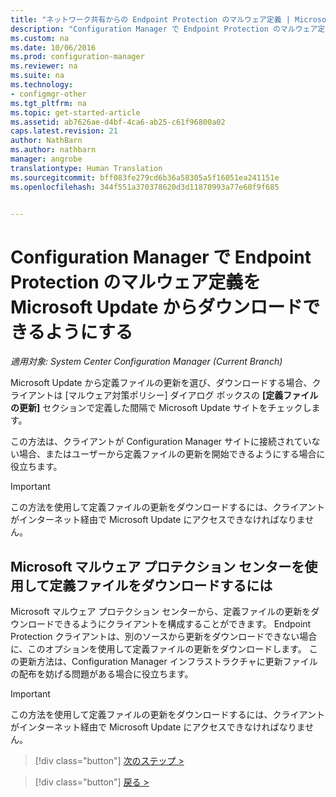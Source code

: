 ```yaml
---
title: "ネットワーク共有からの Endpoint Protection のマルウェア定義 | Microsoft Docs"
description: "Configuration Manager で Endpoint Protection のマルウェア定義を Microsoft Update からダウンロードできるようにする方法について説明します。"
ms.custom: na
ms.date: 10/06/2016
ms.prod: configuration-manager
ms.reviewer: na
ms.suite: na
ms.technology:
- configmgr-other
ms.tgt_pltfrm: na
ms.topic: get-started-article
ms.assetid: ab7626ae-d4bf-4ca6-ab25-c61f96800a02
caps.latest.revision: 21
author: NathBarn
ms.author: nathbarn
manager: angrobe
translationtype: Human Translation
ms.sourcegitcommit: bff083fe279cd6b36a58305a5f16051ea241151e
ms.openlocfilehash: 344f551a370378620d3d11870993a77e60f9f685


---
```


# <a name="enable-endpoint-protection-malware-definitions-to-download-from-microsoft-updates-for-configuration-manager"></a>Configuration Manager で Endpoint Protection のマルウェア定義を Microsoft Update からダウンロードできるようにする

*適用対象: System Center Configuration Manager (Current Branch)*


 Microsoft Update から定義ファイルの更新を選び、ダウンロードする場合、クライアントは [マルウェア対策ポリシー] ダイアログ ボックスの **[定義ファイルの更新]** セクションで定義した間隔で Microsoft Update サイトをチェックします。

 この方法は、クライアントが Configuration Manager サイトに接続されていない場合、またはユーザーから定義ファイルの更新を開始できるようにする場合に役立ちます。

> [!IMPORTANT]
>  この方法を使用して定義ファイルの更新をダウンロードするには、クライアントがインターネット経由で Microsoft Update にアクセスできなければなりません。

## <a name="using-the-microsoft-malware-protection-center-to-download-definitions"></a>Microsoft マルウェア プロテクション センターを使用して定義ファイルをダウンロードするには
 Microsoft マルウェア プロテクション センターから、定義ファイルの更新をダウンロードできるようにクライアントを構成することができます。 Endpoint Protection クライアントは、別のソースから更新をダウンロードできない場合に、このオプションを使用して定義ファイルの更新をダウンロードします。 この更新方法は、Configuration Manager インフラストラクチャに更新ファイルの配布を妨げる問題がある場合に役立ちます。

> [!IMPORTANT]
>  この方法を使用して定義ファイルの更新をダウンロードするには、クライアントがインターネット経由で Microsoft Update にアクセスできなければなりません。


> [!div class="button"]
[次のステップ >](endpoint-antimalware-policies.md)

> [!div class="button"]
[戻る >](endpoint-configure-alerts.md)



<!--HONumber=Dec16_HO3-->



